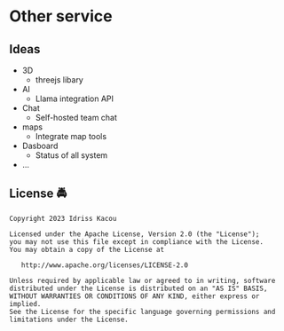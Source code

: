 # Other service

## Ideas 
- 3D
   - threejs libary
- AI
   - Llama integration API 
- Chat
   - Self-hosted team chat
- maps
   - Integrate map tools
- Dasboard 
   - Status of all system 
- ...
   
## License :oncoming_police_car:
    Copyright 2023 Idriss Kacou

    Licensed under the Apache License, Version 2.0 (the "License");
    you may not use this file except in compliance with the License.
    You may obtain a copy of the License at

       http://www.apache.org/licenses/LICENSE-2.0

    Unless required by applicable law or agreed to in writing, software
    distributed under the License is distributed on an "AS IS" BASIS,
    WITHOUT WARRANTIES OR CONDITIONS OF ANY KIND, either express or implied.
    See the License for the specific language governing permissions and
    limitations under the License.